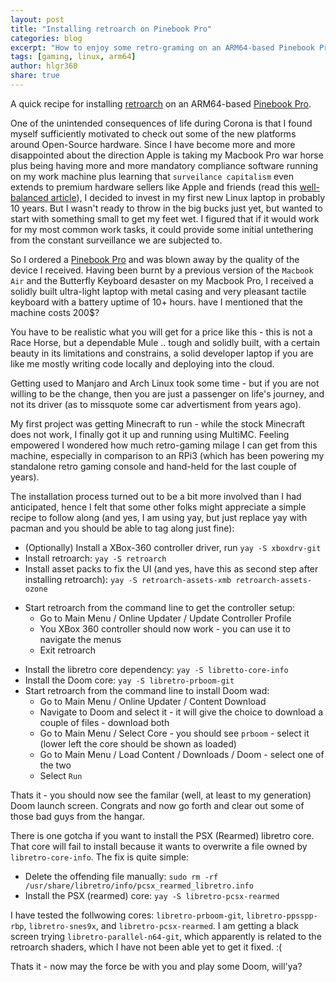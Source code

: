 ```yaml
---
layout: post
title: "Installing retroarch on Pinebook Pro"
categories: blog
excerpt: "How to enjoy some retro-graming on an ARM64-based Pinebook Pro"
tags: [gaming, linux, arm64]
author: hlgr360
share: true
---
```


A quick recipe for installing [retroarch](https://www.retroarch.com/) on an ARM64-based [Pinebook Pro](https://wiki.pine64.org/wiki/Pinebook_Pro).

One of the unintended consequences of life during Corona is that I found myself sufficiently motivated to check out some of the new platforms around Open-Source hardware. Since I have become more and more disappointed about the direction Apple is taking my Macbook Pro war horse plus being having more and more mandatory compliance software running on my work machine plus learning that `surveilance capitalism` even extends to premium hardware sellers like Apple and friends (read this [well-balanced article](https://9to5mac.com/2020/11/15/apple-explains-addresses-mac-privacy-concerns/)), I decided to invest in my first new Linux laptop in probably 10 years. But I wasn't ready to throw in the big bucks just yet, but wanted to start with something small to get my feet wet. I figured that if it would work for my most common work tasks, it could provide some initial untethering from the constant surveillance we are subjected to.

So I ordered a [Pinebook Pro](https://www.pine64.org/pinebook-pro/) and was blown away by the quality of the device I received. Having been burnt by a previous version of the `Macbook Air` and the Butterfly Keyboard desaster on my Macbook Pro, I received a solidly built ultra-light laptop with metal casing and very pleasant tactile keyboard with a battery uptime of 10+ hours. have I mentioned that the machine costs 200$? 

You have to be realistic what you will get for a price like this - this is not a Race Horse, but a dependable Mule .. tough and solidly built, with a certain beauty in its limitations and constrains, a solid developer laptop if you are like me mostly writing code locally and deploying into the cloud.

Getting used to Manjaro and Arch Linux took some time - but if you are not willing to be the change, then you are just a passenger on life's journey, and not its driver (as to missquote some car advertisment from years ago).

My first project was getting Minecraft to run - while the stock Minecraft does not work, I finally got it up and running using MultiMC. Feeling empowered I wondered how much retro-gaming milage I can get from this machine, especially in comparison to an RPi3 (which has been powering my standalone retro gaming console and hand-held for the last couple of years).

The installation process turned out to be a bit more involved than I had anticipated, hence I felt that some other folks might appreciate a simple recipe to follow along (and yes, I am using yay, but just replace yay with pacman and you should be able to tag along just fine):

* (Optionally) Install a XBox-360 controller driver, run `yay -S xboxdrv-git`
* Install retroarch: `yay -S retroarch`
* Install asset packs to fix the UI (and yes, have this as second step after installing retroarch): `yay -S retroarch-assets-xmb retroarch-assets-ozone`
+ Start retroarch from the command line to get the controller setup:
  * Go to Main Menu / Online Updater / Update Controller Profile
  * You XBox 360 controller should now work - you can use it to navigate the menus
  * Exit retroarch
* Install the libretro core dependency: `yay -S libretto-core-info`
* Install the Doom core: `yay -S libretro-prboom-git`
* Start retroarch from the command line to install Doom wad:
  * Go to Main Menu / Online Updater / Content Download
  * Navigate to Doom and select it - it will give the choice to download a couple of files - download both
  * Go to Main Menu / Select Core - you should see `prboom` - select it (lower left the core should be shown as loaded)
  * Go to Main Menu / Load Content / Downloads / Doom - select one of the two
  * Select `Run`

Thats it - you should now see the familar (well, at least to my generation) Doom launch screen. Congrats and now go forth and clear out some of those bad guys from the hangar.

There is one gotcha if you want to install the PSX (Rearmed) libretro core. That core will fail to install because it wants to overwrite a file owned by `libretro-core-info`. The fix is quite simple:

* Delete the offending file manually: `sudo rm -rf /usr/share/libretro/info/pcsx_rearmed_libretro.info`
* Install the PSX (rearmed) core: `yay -S libretro-pcsx-rearmed`

I have tested the follwowing cores: `libretro-prboom-git`, `libretro-ppsspp-rbp`, `libretro-snes9x`, and `libretro-pcsx-rearmed`. I am getting a black screen trying `libretro-parallel-n64-git`, which apparently is related to the retroarch shaders, which I have not been able yet to get it fixed. :(

Thats it - now may the force be with you and play some Doom, will'ya?
